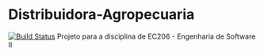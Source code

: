 # Distribuidora-Agropecuaria
[![Build Status](https://travis-ci.org/TulioCaproni/Distribuidora-Agropecuaria.svg?branch=master)](https://travis-ci.org/TulioCaproni/Distribuidora-Agropecuaria)
Projeto para a disciplina de EC206 - Engenharia de Software II
